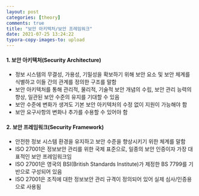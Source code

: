 ```yaml
---
layout: post
categories: [theory]
comments: true
title: "보안 아키텍처/보안 프레임워크"
date: 2021-07-25 13:24:22
typora-copy-images-to: upload
---
```


#### 1. 보안 아키텍처(Security Architecture)

- 정보 시스템의 무결성, 가용성, 기밀성을 확보하기 위해 보안 요소 및 보안 체계를 식별하고 이들 간의 관계를 정의한 구조를 말함
- 보안 아키텍처를 통해 관리적, 물리적, 기술적 보안 개념의 수립, 보안 관리 능력의 향상, 일관된 보안 수준의 유지를 기대할 수 있음
- 보안 수준에 변화가 생겨도 기본 보안 아키텍처의 수정 없이 지원이 가능해야 함
- 보안 요구사항의 변화나 추가를 수용할 수 있어야 함

#### 2. 보안 프레임워크(Security Framework)

- 안전한 정보 시스템 환경을 유지하고 보안 수준을 향상시키기 위한 체계를 말함
- ISO 27001은 정보보안 관리를 위한 국제 표준으로, 일종의 보안 인증이자 가장 대표적인 보안 프레임워크임
- ISO 27001은 영국의 BSI(British Standards Institute)가 제정한 BS 7799를 기반으로 구성되어 있음
- ISO 27001은 조직에 대한 정보보안 관리 규격이 정의되어 있어 실제 심사/인증용으로 사용됨

